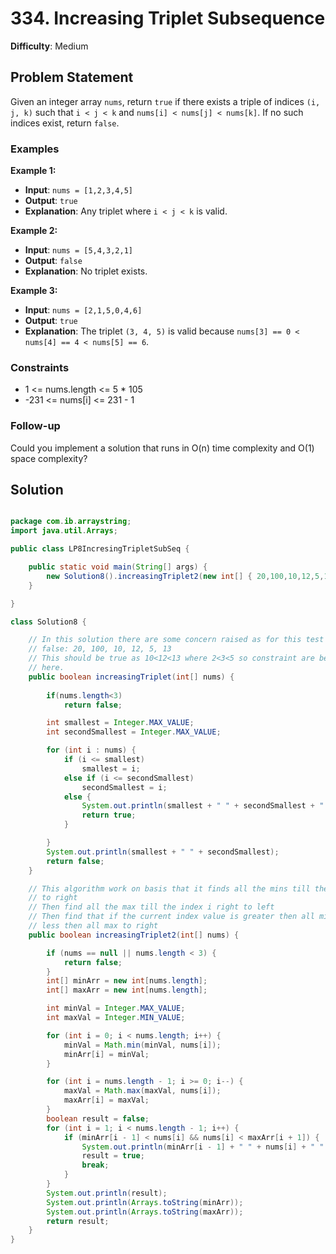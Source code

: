 # 334. Increasing Triplet Subsequence

**Difficulty**: Medium

## Problem Statement
Given an integer array `nums`, return `true` if there exists a triple of indices `(i, j, k)` such that `i < j < k` and `nums[i] < nums[j] < nums[k]`. If no such indices exist, return `false`.

### Examples

**Example 1:**
- **Input**: `nums = [1,2,3,4,5]`
- **Output**: `true`
- **Explanation**: Any triplet where `i < j < k` is valid.

**Example 2:**
- **Input**: `nums = [5,4,3,2,1]`
- **Output**: `false`
- **Explanation**: No triplet exists.

**Example 3:**
- **Input**: `nums = [2,1,5,0,4,6]`
- **Output**: `true`
- **Explanation**: The triplet `(3, 4, 5)` is valid because `nums[3] == 0 < nums[4] == 4 < nums[5] == 6`.

### Constraints
- 1 <= nums.length <= 5 * 105
- -231 <= nums[i] <= 231 - 1

### Follow-up
Could you implement a solution that runs in O(n) time complexity and O(1) space complexity?

## Solution

```java

package com.ib.arraystring;
import java.util.Arrays;

public class LP8IncresingTripletSubSeq {

	public static void main(String[] args) {
		new Solution8().increasingTriplet2(new int[] { 20,100,10,12,5,13,14,12 });
	}

}

class Solution8 {

	// In this solution there are some concern raised as for this test case it is
	// false: 20, 100, 10, 12, 5, 13
	// This should be true as 10<12<13 where 2<3<5 so constraint are being followed
	// here.
	public boolean increasingTriplet(int[] nums) {
		
		if(nums.length<3)
			return false;

		int smallest = Integer.MAX_VALUE;
		int secondSmallest = Integer.MAX_VALUE;

		for (int i : nums) {
			if (i <= smallest)
				smallest = i;
			else if (i <= secondSmallest)
				secondSmallest = i;
			else {
				System.out.println(smallest + " " + secondSmallest + " " + " " + i);
				return true;
			}

		}
		System.out.println(smallest + " " + secondSmallest);
		return false;
	}

	// This algorithm work on basis that it finds all the mins till the index i left
	// to right
	// Then find all the max till the index i right to left
	// Then find that if the current index value is greater then all min to left and
	// less then all max to right
	public boolean increasingTriplet2(int[] nums) {

		if (nums == null || nums.length < 3) {
			return false;
		}
		int[] minArr = new int[nums.length];
		int[] maxArr = new int[nums.length];

		int minVal = Integer.MAX_VALUE;
		int maxVal = Integer.MIN_VALUE;

		for (int i = 0; i < nums.length; i++) {
			minVal = Math.min(minVal, nums[i]);
			minArr[i] = minVal;
		}

		for (int i = nums.length - 1; i >= 0; i--) {
			maxVal = Math.max(maxVal, nums[i]);
			maxArr[i] = maxVal;
		}
		boolean result = false;
		for (int i = 1; i < nums.length - 1; i++) {
			if (minArr[i - 1] < nums[i] && nums[i] < maxArr[i + 1]) {
				System.out.println(minArr[i - 1] + " " + nums[i] + " " + maxArr[i + 1]);
				result = true;
				break;
			}
		}
		System.out.println(result);
		System.out.println(Arrays.toString(minArr));
		System.out.println(Arrays.toString(maxArr));
		return result;
	}
}
